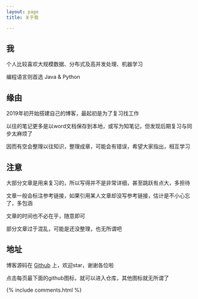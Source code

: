 ```yaml
---
layout: page
title: 关于我 

---
```




## 我

个人比较喜欢大规模数据、分布式及高并发处理、机器学习

编程语言则首选 Java & Python

## 缘由

2019年初开始搭建自己的博客，最起初是为了复习找工作

以往的笔记更多是以word文档保存到本地，或写为知笔记，但发现后期复习与同步太麻烦了

因而有空会整理以往知识，整理成章，可能会有错误，希望大家指出，相互学习

## 注意

大部分文章是用来复习的，所以写得并不是非常详细，甚至跳跃有点大，多担待

文章一般会标注参考链接，如果引用某人文章却没写参考链接，估计是不小心忘了，多包涵

文章的时间也不必在乎，随意即可

部分文章过于混乱，可能是还没整理，也无所谓吧

## 地址

博客源码在 <a target="_blank" href='https://github.com/sardineYJA/sardineYJA.github.io'>Github</a> 上，欢迎star，谢谢各位啦

点击每页最下面的github图标，就可以进入仓库，其他图标就无所谓了

{% include comments.html %}

